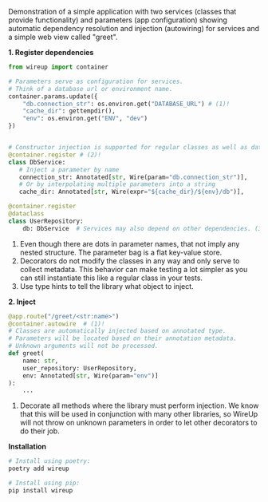 Demonstration of a simple application with two services (classes that provide functionality)
and parameters (app configuration) showing automatic dependency resolution and injection (autowiring) 
for services and a simple web view called "greet".

**1. Register dependencies**

```python
from wireup import container

# Parameters serve as configuration for services. 
# Think of a database url or environment name.
container.params.update({
    "db.connection_str": os.environ.get("DATABASE_URL") # (1)!
    "cache_dir": gettempdir(),
    "env": os.environ.get("ENV", "dev")
})


# Constructor injection is supported for regular classes as well as dataclasses
@container.register # (2)!
class DbService:
   # Inject a parameter by name
   connection_str: Annotated[str, Wire(param="db.connection_str")],
   # Or by interpolating multiple parameters into a string
   cache_dir: Annotated[str, Wire(expr="${cache_dir}/${env}/db")],

@container.register
@dataclass
class UserRepository:
    db: DbService  # Services may also depend on other dependencies. (3)!
```

1. Even though there are dots in parameter names, that not imply any nested structure. The parameter bag is a
   flat key-value store.
2. Decorators do not modify the classes in any way and only serve to collect metadata. This behavior can make
   testing a lot simpler as you can still instantiate this like a regular class in your tests.
3. Use type hints to tell the library what object to inject.

**2. Inject**

```python
@app.route("/greet/<str:name>")
@container.autowire  # (1)!
# Classes are automatically injected based on annotated type. 
# Parameters will be located based on their annotation metadata.
# Unknown arguments will not be processed.
def greet(
    name: str, 
    user_repository: UserRepository,  
    env: Annotated[str, Wire(param="env")]
): 
    ...
```

1. Decorate all methods where the library must perform injection. 
   We know that this will be used in conjunction with many other libraries, so WireUp will not throw on unknown
   parameters in order to let other decorators to do their job.

**Installation**

```bash
# Install using poetry:
poetry add wireup

# Install using pip:
pip install wireup
```

